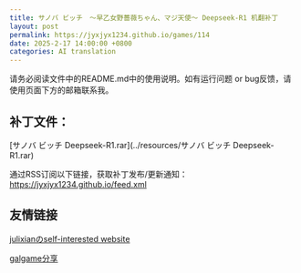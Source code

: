 ```yaml
---
title: サノバ ビッチ　～早乙女野薔薇ちゃん、マジ天使～ Deepseek-R1 机翻补丁
layout: post
permalink: https://jyxjyx1234.github.io/games/114
date: 2025-2-17 14:00:00 +0800
categories: AI translation
---
```



请务必阅读文件中的README.md中的使用说明。如有运行问题 or bug反馈，请使用页面下方的邮箱联系我。



## 补丁文件：

[サノバ ビッチ Deepseek-R1.rar](../resources/サノバ ビッチ Deepseek-R1.rar)

 

通过RSS订阅以下链接，获取补丁发布/更新通知：https://jyxjyx1234.github.io/feed.xml

## 友情链接

[julixianのself-interested website](https://julixian-siw.worldsystem.top/) 

[galgame分享](https://t.me/galgpt)